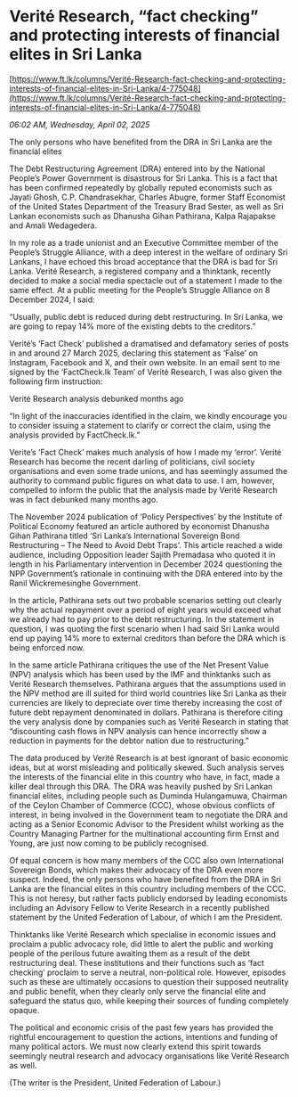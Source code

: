 # Verité Research, “fact checking” and protecting interests of financial elites in Sri Lanka

[https://www.ft.lk/columns/Verité-Research-fact-checking-and-protecting-interests-of-financial-elites-in-Sri-Lanka/4-775048](https://www.ft.lk/columns/Verité-Research-fact-checking-and-protecting-interests-of-financial-elites-in-Sri-Lanka/4-775048)

*06:02 AM, Wednesday, April 02, 2025*

The only persons who have benefited from the DRA in Sri Lanka are the financial elites

The Debt Restructuring Agreement (DRA) entered into by the National People’s Power Government is disastrous for Sri Lanka. This is a fact that has been confirmed repeatedly by globally reputed economists such as Jayati Ghosh, C.P. Chandrasekhar, Charles Abugre, former Staff Economist of the United States Department of the Treasury Brad Sester, as well as Sri Lankan economists such as Dhanusha Gihan Pathirana, Kalpa Rajapakse and Amali Wedagedera.

In my role as a trade unionist and an Executive Committee member of the People’s Struggle Alliance, with a deep interest in the welfare of ordinary Sri Lankans, I have echoed this broad acceptance that the DRA is bad for Sri Lanka. Verité Research, a registered company and a thinktank, recently decided to make a social media spectacle out of a statement I made to the same effect. At a public meeting for the People’s Struggle Alliance on 8 December 2024, I said:

“Usually, public debt is reduced during debt restructuring. In Sri Lanka, we are going to repay 14% more of the existing debts to the creditors.”

Verité’s ‘Fact Check’ published a dramatised and defamatory series of posts in and around 27 March 2025, declaring this statement as ‘False’ on Instagram, Facebook and X, and their own website. In an email sent to me signed by the ‘FactCheck.lk Team’ of Verité Research, I was also given the following firm instruction:

Verité Research analysis debunked months ago

“In light of the inaccuracies identified in the claim, we kindly encourage you to consider issuing a statement to clarify or correct the claim, using the analysis provided by FactCheck.lk.”

Verite’s ‘Fact Check’ makes much analysis of how I made my ‘error’. Verité Research has become the recent darling of politicians, civil society organisations and even some trade unions, and has seemingly assumed the authority to command public figures on what data to use. I am, however, compelled to inform the public that the analysis made by Verité Research was in fact debunked many months ago.

The November 2024 publication of ‘Policy Perspectives’ by the Institute of Political Economy featured an article authored by economist Dhanusha Gihan Pathirana titled ‘Sri Lanka’s International Sovereign Bond Restructuring – The Need to Avoid Debt Traps’. This article reached a wide audience, including Opposition leader Sajith Premadasa who quoted it in length in his Parliamentary intervention in December 2024 questioning the NPP Government’s rationale in continuing with the DRA entered into by the Ranil Wickremesinghe Government.

In the article, Pathirana sets out two probable scenarios setting out clearly why the actual repayment over a period of eight years would exceed what we already had to pay prior to the debt restructuring. In the statement in question, I was quoting the first scenario when I had said Sri Lanka would end up paying 14% more to external creditors than before the DRA which is being enforced now.

In the same article Pathirana critiques the use of the Net Present Value (NPV) analysis which has been used by the IMF and thinktanks such as Verité Research themselves. Pathirana argues that the assumptions used in the NPV method are ill suited for third world countries like Sri Lanka as their currencies are likely to depreciate over time thereby increasing the cost of future debt repayment denominated in dollars. Pathirana is therefore citing the very analysis done by companies such as Verité Research in stating that “discounting cash flows in NPV analysis can hence incorrectly show a reduction in payments for the debtor nation due to restructuring.”

The data produced by Verité Research is at best ignorant of basic economic ideas, but at worst misleading and politically skewed. Such analysis serves the interests of the financial elite in this country who have, in fact, made a killer deal through this DRA. The DRA was heavily pushed by Sri Lankan financial elites, including people such as Duminda Hulangamuwa, Chairman of the Ceylon Chamber of Commerce (CCC), whose obvious conflicts of interest, in being involved in the Government team to negotiate the DRA and acting as a Senior Economic Advisor to the President whilst working as the Country Managing Partner for the multinational accounting firm Ernst and Young, are just now coming to be publicly recognised.

Of equal concern is how many members of the CCC also own International Sovereign Bonds, which makes their advocacy of the DRA even more suspect. Indeed, the only persons who have benefited from the DRA in Sri Lanka are the financial elites in this country including members of the CCC. This is not heresy, but rather facts publicly endorsed by leading economists including an Advisory Fellow to Verite Research in a recently published statement by the United Federation of Labour, of which I am the President.

Thinktanks like Verité Research which specialise in economic issues and proclaim a public advocacy role, did little to alert the public and working people of the perilous future awaiting them as a result of the debt restructuring deal. These institutions and their functions such as ‘fact checking’ proclaim to serve a neutral, non-political role. However, episodes such as these are ultimately occasions to question their supposed neutrality and public benefit, when they clearly only serve the financial elite and safeguard the status quo, while keeping their sources of funding completely opaque.

The political and economic crisis of the past few years has provided the rightful encouragement to question the actions, intentions and funding of many political actors. We must now clearly extend this spirit towards seemingly neutral research and advocacy organisations like Verité Research as well.

(The writer is the President, United Federation of Labour.)

